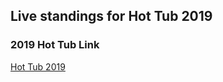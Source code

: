 ## Live standings for Hot Tub 2019

### 2019 Hot Tub Link
[Hot Tub 2019](https://hot-tub-2019.herokuapp.com/#/standings/hot-tub)
